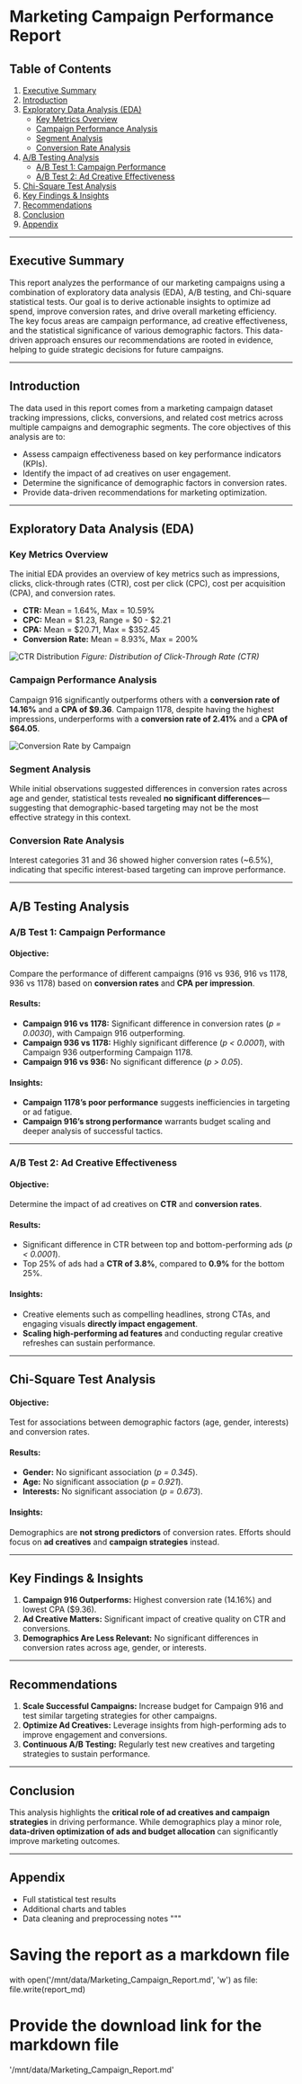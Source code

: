 # **Marketing Campaign Performance Report**

## **Table of Contents**
1. [Executive Summary](#executive-summary)
2. [Introduction](#introduction)
3. [Exploratory Data Analysis (EDA)](#exploratory-data-analysis-eda)
    - [Key Metrics Overview](#key-metrics-overview)
    - [Campaign Performance Analysis](#campaign-performance-analysis)
    - [Segment Analysis](#segment-analysis)
    - [Conversion Rate Analysis](#conversion-rate-analysis)
4. [A/B Testing Analysis](#ab-testing-analysis)
    - [A/B Test 1: Campaign Performance](#ab-test-1-campaign-performance)
    - [A/B Test 2: Ad Creative Effectiveness](#ab-test-2-ad-creative-effectiveness)
5. [Chi-Square Test Analysis](#chi-square-test-analysis)
6. [Key Findings & Insights](#key-findings--insights)
7. [Recommendations](#recommendations)
8. [Conclusion](#conclusion)
9. [Appendix](#appendix)

---

## **Executive Summary**

This report analyzes the performance of our marketing campaigns using a combination of exploratory data analysis (EDA), A/B testing, and Chi-square statistical tests. Our goal is to derive actionable insights to optimize ad spend, improve conversion rates, and drive overall marketing efficiency. The key focus areas are campaign performance, ad creative effectiveness, and the statistical significance of various demographic factors. This data-driven approach ensures our recommendations are rooted in evidence, helping to guide strategic decisions for future campaigns.

---

## **Introduction**

The data used in this report comes from a marketing campaign dataset tracking impressions, clicks, conversions, and related cost metrics across multiple campaigns and demographic segments. The core objectives of this analysis are to:

- Assess campaign effectiveness based on key performance indicators (KPIs).
- Identify the impact of ad creatives on user engagement.
- Determine the significance of demographic factors in conversion rates.
- Provide data-driven recommendations for marketing optimization.

---

## **Exploratory Data Analysis (EDA)**

### **Key Metrics Overview**

The initial EDA provides an overview of key metrics such as impressions, clicks, click-through rates (CTR), cost per click (CPC), cost per acquisition (CPA), and conversion rates.

- **CTR:** Mean = 1.64%, Max = 10.59%
- **CPC:** Mean = $1.23, Range = $0 - $2.21
- **CPA:** Mean = $20.71, Max = $352.45
- **Conversion Rate:** Mean = 8.93%, Max = 200%

![CTR Distribution](/figures/Distribution_of_CTR.png)
*Figure: Distribution of Click-Through Rate (CTR)*

### **Campaign Performance Analysis**

Campaign 916 significantly outperforms others with a **conversion rate of 14.16%** and a **CPA of $9.36**. Campaign 1178, despite having the highest impressions, underperforms with a **conversion rate of 2.41%** and a **CPA of $64.05**.

![Conversion Rate by Campaign](/figures/conversion_rate_by_campaign.png)

### **Segment Analysis**

While initial observations suggested differences in conversion rates across age and gender, statistical tests revealed **no significant differences**—suggesting that demographic-based targeting may not be the most effective strategy in this context.

### **Conversion Rate Analysis**

Interest categories 31 and 36 showed higher conversion rates (~6.5%), indicating that specific interest-based targeting can improve performance.

---

## **A/B Testing Analysis**

### **A/B Test 1: Campaign Performance**

#### **Objective:**
Compare the performance of different campaigns (916 vs 936, 916 vs 1178, 936 vs 1178) based on **conversion rates** and **CPA per impression**.

#### **Results:**

- **Campaign 916 vs 1178:** Significant difference in conversion rates (*p = 0.0030*), with Campaign 916 outperforming.
- **Campaign 936 vs 1178:** Highly significant difference (*p < 0.0001*), with Campaign 936 outperforming Campaign 1178.
- **Campaign 916 vs 936:** No significant difference (*p > 0.05*).

#### **Insights:**

- **Campaign 1178’s poor performance** suggests inefficiencies in targeting or ad fatigue.
- **Campaign 916’s strong performance** warrants budget scaling and deeper analysis of successful tactics.

---

### **A/B Test 2: Ad Creative Effectiveness**

#### **Objective:**
Determine the impact of ad creatives on **CTR** and **conversion rates**.

#### **Results:**

- Significant difference in CTR between top and bottom-performing ads (*p < 0.0001*).
- Top 25% of ads had a **CTR of 3.8%**, compared to **0.9%** for the bottom 25%.

#### **Insights:**

- Creative elements such as compelling headlines, strong CTAs, and engaging visuals **directly impact engagement**.
- **Scaling high-performing ad features** and conducting regular creative refreshes can sustain performance.

---

## **Chi-Square Test Analysis**

#### **Objective:**
Test for associations between demographic factors (age, gender, interests) and conversion rates.

#### **Results:**

- **Gender:** No significant association (*p = 0.345*).
- **Age:** No significant association (*p = 0.921*).
- **Interests:** No significant association (*p = 0.673*).

#### **Insights:**

Demographics are **not strong predictors** of conversion rates. Efforts should focus on **ad creatives** and **campaign strategies** instead.

---

## **Key Findings & Insights**

1. **Campaign 916 Outperforms:** Highest conversion rate (14.16%) and lowest CPA ($9.36).
2. **Ad Creative Matters:** Significant impact of creative quality on CTR and conversions.
3. **Demographics Are Less Relevant:** No significant differences in conversion rates across age, gender, or interests.

---

## **Recommendations**

1. **Scale Successful Campaigns:** Increase budget for Campaign 916 and test similar targeting strategies for other campaigns.
2. **Optimize Ad Creatives:** Leverage insights from high-performing ads to improve engagement and conversions.
3. **Continuous A/B Testing:** Regularly test new creatives and targeting strategies to sustain performance.

---

## **Conclusion**

This analysis highlights the **critical role of ad creatives and campaign strategies** in driving performance. While demographics play a minor role, **data-driven optimization of ads and budget allocation** can significantly improve marketing outcomes.

---

## **Appendix**

- Full statistical test results
- Additional charts and tables
- Data cleaning and preprocessing notes
"""

# Saving the report as a markdown file
with open('/mnt/data/Marketing_Campaign_Report.md', 'w') as file:
    file.write(report_md)

# Provide the download link for the markdown file
'/mnt/data/Marketing_Campaign_Report.md'

